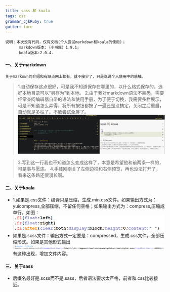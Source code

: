 ```yaml
---
title: sass 和 koala
tags: css
grammar_cjkRuby: true
gutter: ture
---
```


```
说明：本次没有代码，仅有文档(个人尝试markdown和koala的使用)；
      markdown版本:（小书匠）1.9.1;
      koala版本:2.0.4.
```

 

#### 一、关于markdown

    关于markown的介绍和有缺点网上都有，就不接少了，只是说说个人使用中的感触。
>1.自动保存这点很好，可是我不知道保存在哪里的，以什么格式保存的。选好本地目录可以“另存为”到本地。
>2.由于我对markdown语法不熟悉，需要经常查阅编辑器自带的语法和使用手册，为了便于切换，我需要多栏展示，可是不知道怎么弄得，将所有按钮都按了一遍还是没搞定，关闭之后重启，自动就是多栏了。不敢尝试全屏了。![enter description here][1]

>3.写到这一行我也不知道怎么变成这样了，本意是希望他和前两条一样的，可是事与愿违。
>4.手贱刚刚关了左侧边栏和右侧预览，再也没法打开了，看来这条路还很漫长啊。

#### 二、关于koala

 - 1.如果是.css文件：编译只是压缩，生成.min.css文件。如果输出方式为：yuicompress,全部压缩，不留任何空格；如果输出方式为：compress,压缩成单行，如图：![enter description here][2]
 - 如果是.scss文件：输出方式一定要是：compressed，生成.css文件，全部压缩形式。如果是其他形式输出![enter description here][3]有这种出现，增加文件内容。

#### 三、关于sass

 - 后缀名最好是.scss而不是.sass，后者语法要求太严格，前者和.css比较接近。


  [1]: ./images/1463644516098.jpg "1463644516098.jpg"
  [2]: ./images/1463646952772.jpg "1463646952772.jpg"
  [3]: ./images/1463647923245.jpg "1463647923245.jpg"